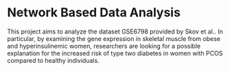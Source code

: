 # Network Based Data Analysis


This project aims to analyze the dataset GSE6798 provided by Skov et al.. In particular, by examining the gene expression in skeletal muscle from obese and hyperinsulinemic women, researchers are looking for a possible explanation for the increased risk of type two diabetes in women with PCOS compared to healthy individuals.
